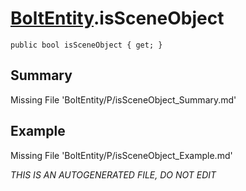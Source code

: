 # [BoltEntity](Types/BoltEntity.md).isSceneObject
`public bool isSceneObject { get; }`
## Summary
Missing File 'BoltEntity/P/isSceneObject_Summary.md'
## Example
Missing File 'BoltEntity/P/isSceneObject_Example.md'

*THIS IS AN AUTOGENERATED FILE, DO NOT EDIT*
